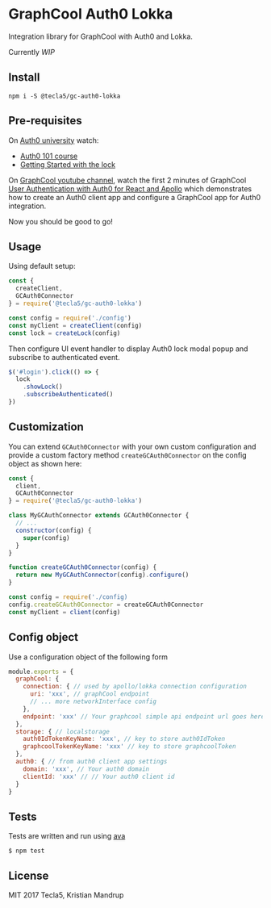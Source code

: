 # GraphCool Auth0 Lokka

Integration library for GraphCool with Auth0 and Lokka.

Currently *WIP*

## Install

`npm i -S @tecla5/gc-auth0-lokka`

## Pre-requisites

On [Auth0 university](https://auth0.com/university/) watch:

- [Auth0 101 course](https://auth0.com/university/2/auth0-101)
- [Getting Started with the lock](https://auth0.com/university/3/getting-started-with-the-lock)

On [GraphCool youtube channel](https://www.youtube.com/channel/UCptAHlN1gdwD89tFM3ENb6w), watch the first 2 minutes of GraphCool  [User Authentication with Auth0 for React and Apollo](https://www.youtube.com/watch?v=5uxq8Om-AZQ) which demonstrates how to create an Auth0 client app and configure a GraphCool app for Auth0 integration.

Now you should be good to go!

## Usage

Using default setup:

```js
const {
  createClient,
  GCAuth0Connector
} = require('@tecla5/gc-auth0-lokka')

const config = require('./config')
const myClient = createClient(config)
const lock = createLock(config)
```

Then configure UI event handler to display Auth0 lock modal popup and subscribe to authenticated event.

```js
$('#login').click(() => {
  lock
    .showLock()
    .subscribeAuthenticated()
})
```

## Customization

You can extend `GCAuth0Connector` with your own custom configuration and provide a custom factory method `createGCAuth0Connector` on the config object as shown here:

```js
const {
  client,
  GCAuth0Connector
} = require('@tecla5/gc-auth0-lokka')

class MyGCAuthConnector extends GCAuth0Connector {
  // ...
  constructor(config) {
    super(config)
  }
}

function createGCAuth0Connector(config) {
  return new MyGCAuthConnector(config).configure()
}

const config = require('./config)
config.createGCAuth0Connector = createGCAuth0Connector
const myClient = client(config)
```


## Config object

Use a configuration object of the following form

```js
module.exports = {
  graphCool: {
    connection: { // used by apollo/lokka connection configuration
      uri: 'xxx', // graphCool endpoint
      // ... more networkInterface config
    },
    endpoint: 'xxx' // Your graphcool simple api endpoint url goes here
  },
  storage: { // localstorage
    auth0IdTokenKeyName: 'xxx', // key to store auth0IdToken
    graphcoolTokenKeyName: 'xxx' // key to store graphcoolToken
  },
  auth0: { // from auth0 client app settings
    domain: 'xxx', // Your auth0 domain
    clientId: 'xxx' // // Your auth0 client id
  }
}
```

## Tests

Tests are written and run using [ava](https://github.com/avajs/ava)

`$ npm test`

## License

MIT 2017 Tecla5, Kristian Mandrup
